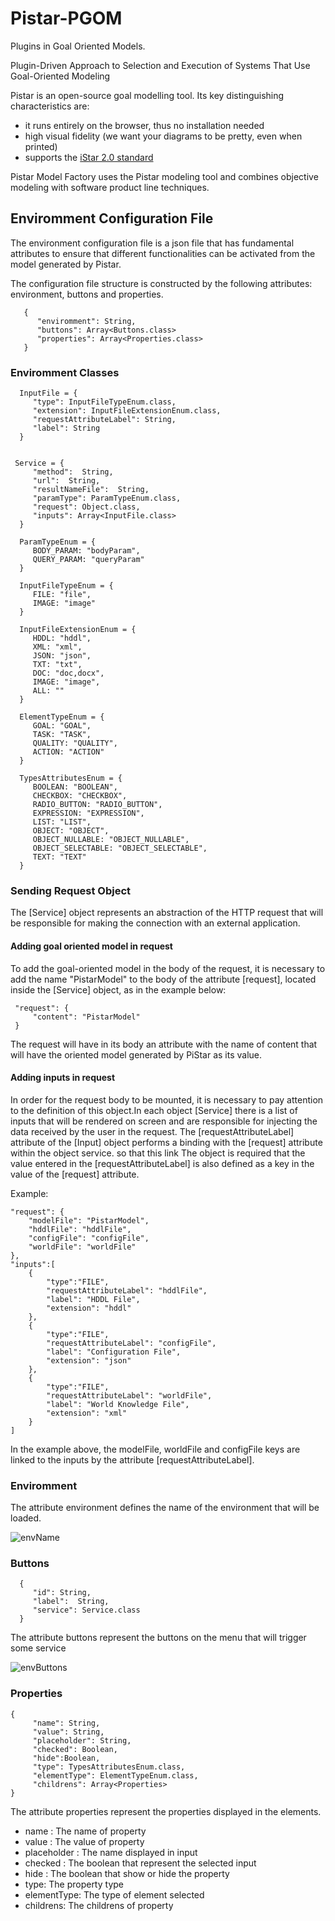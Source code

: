 # Pistar-PGOM

Plugins in Goal Oriented Models.

Plugin-Driven Approach to Selection and Execution of
Systems That Use Goal-Oriented Modeling

 Pistar is an open-source goal modelling tool. Its key distinguishing characteristics are:
  - it runs entirely on the browser, thus no installation needed
  - high visual fidelity (we want your diagrams to be pretty, even when printed)
  - supports the [iStar 2.0 standard](https://sites.google.com/site/istarlanguage/)


Pistar Model Factory uses the Pistar modeling tool and combines objective modeling with software product line techniques.

## Enviromment Configuration File

The environment configuration file is a json file that has fundamental attributes to ensure that different functionalities can be activated from the model generated by Pistar.

The configuration file structure is constructed by the following attributes: environment, buttons and properties.

       {
          "enviromment": String,
          "buttons": Array<Buttons.class>
          "properties": Array<Properties.class>
       }
 
### Enviromment Classes
 
 
      InputFile = {
         "type": InputFileTypeEnum.class,
         "extension": InputFileExtensionEnum.class,
         "requestAttributeLabel": String,
         "label": String
      }
 
 
     Service = {
         "method":  String,
         "url":  String,
         "resultNameFile":  String,
         "paramType": ParamTypeEnum.class,
         "request": Object.class,
         "inputs": Array<InputFile.class>
      }
 
      ParamTypeEnum = {
         BODY_PARAM: "bodyParam",
         QUERY_PARAM: "queryParam"
      }
 
      InputFileTypeEnum = {
         FILE: "file",
         IMAGE: "image"
      }
 
      InputFileExtensionEnum = {
         HDDL: "hddl",
         XML: "xml",
         JSON: "json",
         TXT: "txt",
         DOC: "doc,docx",
         IMAGE: "image",
         ALL: ""
      }
      
      ElementTypeEnum = {
         GOAL: "GOAL",
         TASK: "TASK",
         QUALITY: "QUALITY",
         ACTION: "ACTION"
      }

      TypesAttributesEnum = {
         BOOLEAN: "BOOLEAN",
         CHECKBOX: "CHECKBOX",
         RADIO_BUTTON: "RADIO_BUTTON",
         EXPRESSION: "EXPRESSION",
         LIST: "LIST",
         OBJECT: "OBJECT",
         OBJECT_NULLABLE: "OBJECT_NULLABLE",
         OBJECT_SELECTABLE: "OBJECT_SELECTABLE",
         TEXT: "TEXT"
      }

### Sending Request Object

The [Service] object represents an abstraction of the HTTP request that will be responsible for making the connection with an external application.

#### Adding goal oriented model in request

To add the goal-oriented model in the body of the request, it is necessary to add the name "PistarModel" to the body of the attribute
[request], located inside the [Service] object, as in the example below:

     "request": {
         "content": "PistarModel"
     }

The request will have in its body an attribute with the name of content that will have the oriented model generated by PiStar as its value.

#### Adding inputs in request

In order for the request body to be mounted, it is necessary to pay attention to the definition of this object.In each object [Service]
there is a list of inputs that will be rendered on screen and are responsible for injecting the data received by the user in the request.
The [requestAttributeLabel] attribute of the [Input] object performs a binding with the [request] attribute within the object service. so that this link
The object is required that the value entered in the [requestAttributeLabel] is also defined as a key in the value of the [request] attribute.

Example:


    "request": {
        "modelFile": "PistarModel",
        "hddlFile": "hddlFile",
        "configFile": "configFile",
        "worldFile": "worldFile"            
    },
    "inputs":[
        {
            "type":"FILE",
            "requestAttributeLabel": "hddlFile",
            "label": "HDDL File",
            "extension": "hddl"
        },
        {
            "type":"FILE",
            "requestAttributeLabel": "configFile",
            "label": "Configuration File",
            "extension": "json"
        },
        {
            "type":"FILE",
            "requestAttributeLabel": "worldFile",
            "label": "World Knowledge File",
            "extension": "xml"
        }
    ]

In the example above, the modelFile, worldFile and configFile keys are linked to the inputs by the attribute [requestAttributeLabel].

### Enviromment

The attribute environment defines the name of the environment that will be loaded.

![envName](docs/images/envName.png)

### Buttons
 
      {
         "id": String,
         "label":  String,
         "service": Service.class
      }


The attribute buttons represent the buttons on the menu that will trigger some service
 
![envButtons](docs/images/envButtons.png)
 
### Properties

    {
         "name": String,
         "value": String,
         "placeholder": String,
         "checked": Boolean,
         "hide":Boolean,
         "type": TypesAttributesEnum.class,
         "elementType": ElementTypeEnum.class,
         "childrens": Array<Properties>
    }
 
 
The attribute properties represent the properties displayed in the elements. 
 - name : The name of property
 - value : The value of property
 - placeholder : The name displayed in input 
 - checked : The boolean that represent the selected input
 - hide : The boolean that show or hide the property
 - type: The property type
 - elementType: The type of element selected
 - childrens: The childrens of property
 
<!-- ![envButtons](docs/images/envProperties.png) -->
